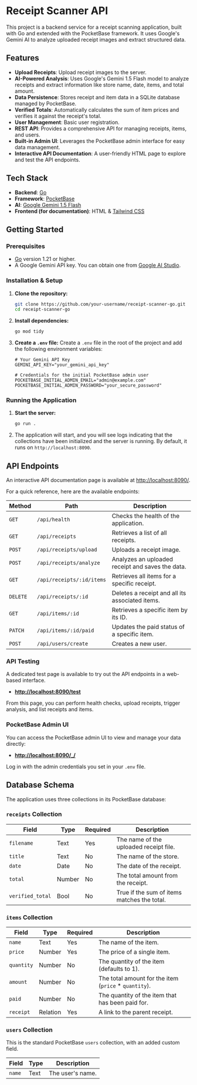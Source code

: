 # Receipt Scanner API

This project is a backend service for a receipt scanning application, built with Go and extended with the PocketBase framework. It uses Google's Gemini AI to analyze uploaded receipt images and extract structured data.

## Features

- **Upload Receipts**: Upload receipt images to the server.
- **AI-Powered Analysis**: Uses Google's Gemini 1.5 Flash model to analyze receipts and extract information like store name, date, items, and total amount.
- **Data Persistence**: Stores receipt and item data in a SQLite database managed by PocketBase.
- **Verified Totals**: Automatically calculates the sum of item prices and verifies it against the receipt's total.
- **User Management**: Basic user registration.
- **REST API**: Provides a comprehensive API for managing receipts, items, and users.
- **Built-in Admin UI**: Leverages the PocketBase admin interface for easy data management.
- **Interactive API Documentation**: A user-friendly HTML page to explore and test the API endpoints.

## Tech Stack

- **Backend**: [Go](https://golang.org/)
- **Framework**: [PocketBase](https://pocketbase.io/)
- **AI**: [Google Gemini 1.5 Flash](https://deepmind.google/technologies/gemini/)
- **Frontend (for documentation)**: HTML & [Tailwind CSS](https://tailwindcss.com/)

## Getting Started

### Prerequisites

- [Go](https://golang.org/doc/install) version 1.21 or higher.
- A Google Gemini API key. You can obtain one from [Google AI Studio](https://aistudio.google.com/app/apikey).

### Installation & Setup

1.  **Clone the repository:**
    ```bash
    git clone https://github.com/your-username/receipt-scanner-go.git
    cd receipt-scanner-go
    ```

2.  **Install dependencies:**
    ```bash
    go mod tidy
    ```

3.  **Create a `.env` file:**
    Create a `.env` file in the root of the project and add the following environment variables:

    ```env
    # Your Gemini API Key
    GEMINI_API_KEY="your_gemini_api_key"

    # Credentials for the initial PocketBase admin user
    POCKETBASE_INITIAL_ADMIN_EMAIL="admin@example.com"
    POCKETBASE_INITIAL_ADMIN_PASSWORD="your_secure_password"
    ```

### Running the Application

1.  **Start the server:**
    ```bash
    go run .
    ```

2.  The application will start, and you will see logs indicating that the collections have been initialized and the server is running. By default, it runs on `http://localhost:8090`.

## API Endpoints

An interactive API documentation page is available at [http://localhost:8090/](http://localhost:8090/).

For a quick reference, here are the available endpoints:

| Method | Path | Description |
| --- | --- | --- |
| `GET` | `/api/health` | Checks the health of the application. |
| `GET` | `/api/receipts` | Retrieves a list of all receipts. |
| `POST` | `/api/receipts/upload` | Uploads a receipt image. |
| `POST` | `/api/receipts/analyze` | Analyzes an uploaded receipt and saves the data. |
| `GET` | `/api/receipts/:id/items` | Retrieves all items for a specific receipt. |
| `DELETE`| `/api/receipts/:id` | Deletes a receipt and all its associated items. |
| `GET` | `/api/items/:id` | Retrieves a specific item by its ID. |
| `PATCH` | `/api/items/:id/paid` | Updates the paid status of a specific item. |
| `POST` | `/api/users/create` | Creates a new user. |

### API Testing

A dedicated test page is available to try out the API endpoints in a web-based interface.

- **[http://localhost:8090/test](http://localhost:8090/test)**

From this page, you can perform health checks, upload receipts, trigger analysis, and list receipts and items.

### PocketBase Admin UI

You can access the PocketBase admin UI to view and manage your data directly:

- **[http://localhost:8090/_/](http://localhost:8090/_/)**

Log in with the admin credentials you set in your `.env` file.

## Database Schema

The application uses three collections in its PocketBase database:

### `receipts` Collection

| Field | Type | Required | Description |
| --- | --- | --- | --- |
| `filename` | Text | Yes | The name of the uploaded receipt file. |
| `title` | Text | No | The name of the store. |
| `date` | Date | No | The date of the receipt. |
| `total` | Number | No | The total amount from the receipt. |
| `verified_total`| Bool | No | True if the sum of items matches the total. |

### `items` Collection

| Field | Type | Required | Description |
| --- | --- | --- | --- |
| `name` | Text | Yes | The name of the item. |
| `price` | Number | Yes | The price of a single item. |
| `quantity` | Number | No | The quantity of the item (defaults to 1). |
| `amount` | Number | No | The total amount for the item (`price` * `quantity`). |
| `paid` | Number | No | The quantity of the item that has been paid for. |
| `receipt`| Relation | Yes | A link to the parent receipt. |

### `users` Collection

This is the standard PocketBase `users` collection, with an added custom field.

| Field | Type | Description |
| --- | --- | --- |
| `name` | Text | The user's name. |